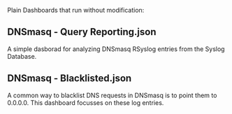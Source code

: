 Plain Dashboards that run without modification:

## DNSmasq - Query Reporting.json
A simple dasborad for analyzing DNSmasq RSyslog entries from the Syslog Database.

## DNSmasq - Blacklisted.json
A common way to blacklist DNS requests in DNSmasq is to point them to 0.0.0.0. This dashboard focusses on these log entries.
